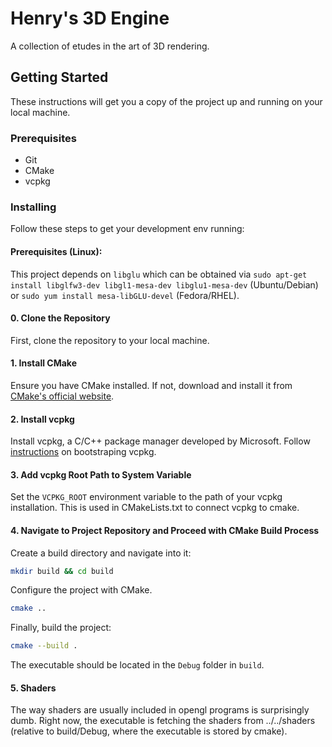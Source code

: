 
# Henry's 3D Engine

A collection of etudes in the art of 3D rendering.

## Getting Started

These instructions will get you a copy of the project up and running on your local machine. 

### Prerequisites

- Git 
- CMake
- vcpkg

### Installing

Follow these steps to get your development env running:

#### Prerequisites (Linux):

This project depends on `libglu` which can be obtained via `sudo apt-get install libglfw3-dev libgl1-mesa-dev libglu1-mesa-dev` (Ubuntu/Debian) or `sudo yum install mesa-libGLU-devel` (Fedora/RHEL).

#### 0. Clone the Repository

First, clone the repository to your local machine.

#### 1. Install CMake

Ensure you have CMake installed. If not, download and install it from [CMake's official website](https://cmake.org/download/).

#### 2. Install vcpkg

Install vcpkg, a C/C++ package manager developed by Microsoft. Follow [instructions](https://learn.microsoft.com/en-us/vcpkg/get_started/get-started?pivots=shell-cmd) on bootstraping vcpkg.

#### 3. Add vcpkg Root Path to System Variable

Set the `VCPKG_ROOT` environment variable to the path of your vcpkg installation. This is used in CMakeLists.txt to connect vcpkg to cmake.


#### 4. Navigate to Project Repository and Proceed with CMake Build Process

Create a build directory and navigate into it:

```bash
mkdir build && cd build
```


Configure the project with CMake.

```bash
cmake .. 
```

Finally, build the project:

```bash
cmake --build .
```

The executable should be located in the `Debug` folder in `build`.
#### 5. Shaders
The way shaders are usually included in opengl programs is surprisingly dumb. Right now, the executable is fetching the shaders from ../../shaders (relative to build/Debug, where the executable is stored by cmake).



